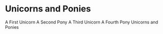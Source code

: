 # Unicorns and Ponies
A First Unicorn
A Second Pony
A Third Unicorn
A Fourth Pony
Unicorns and Ponies
